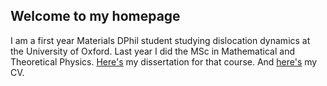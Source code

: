 ## Welcome to my homepage

I am a first year Materials DPhil student studying dislocation dynamics at the University of Oxford.
Last year I did the MSc in Mathematical and Theoretical Physics. [Here's](https://dhortela.github.io/pdfs/thesis_04_10_2019.pdf) my dissertation for that course.
And [here's](https://dhortela.github.io/pdfs/CV_24_07_2019_Daniel_Hortelano_Roig.pdf) my CV.